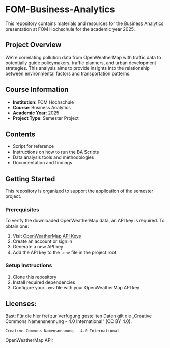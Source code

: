 # FOM-Business-Analytics

This repository contains materials and resources for the Business Analytics presentation at FOM Hochschule for the academic year 2025.

## Project Overview

We're correlating pollution data from OpenWeatherMap with traffic data to potentially guide policymakers, traffic planners, and urban development strategies. This analysis aims to provide insights into the relationship between environmental factors and transportation patterns.

## Course Information
- **Institution**: FOM Hochschule
- **Course**: Business Analytics
- **Academic Year**: 2025
- **Project Type**: Semester Project

## Contents
- Script for reference
- Instructions on how to run the BA Scripts
- Data analysis tools and methodologies
- Documentation and findings

## Getting Started

This repository is organized to support the application of the semester project.

### Prerequisites

To verify the downloaded OpenWeatherMap data, an API key is required. To obtain one:

1. Visit [OpenWeatherMap API Keys](https://home.openweathermap.org/api_keys)
2. Create an account or sign in
3. Generate a new API key
4. Add the API key to the `.env` file in the project root

### Setup Instructions

1. Clone this repository
2. Install required dependencies
3. Configure your `.env` file with your OpenWeatherMap API key

## Licenses:

Bast: Für die hier frei zur Verfügung gestellten Daten gilt die „Creative Commons Namensnennung - 4.0 International“ (CC BY 4.0).

    Creative Commons Namensnennung - 4.0 International

OpenWeatherMap API: 
